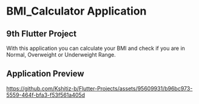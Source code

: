 # BMI_Calculator Application

## 9th Flutter Project
With this application you can calculate your BMI and check if you are in Normal, Overweight or Underweight Range.

## Application Preview

https://github.com/Kshitiz-b/Flutter-Projects/assets/95609931/b96bc973-5559-464f-bfa3-f53f561a405d

